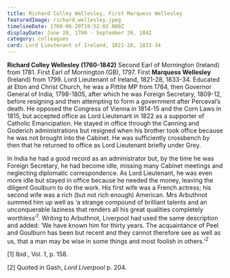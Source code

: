 ```yaml
---
title: Richard Colley Wellesley, First Marquess Wellesley
featuredImage: richard_wellesley.jpeg
timelineDate: 1760-06-20T19:52:02.000Z
displayDate: June 20, 1760 - September 26, 1842
category: colleagues
card: Lord Lieutenant of Ireland, 1821-28, 1833-34
---
```

**Richard Colley Wellesley (1760-1842)** Second Earl of Mornington (Ireland) from 1781. First Earl of Mornington (GB), 1797. First **Marquess Wellesley** (Ireland) from 1799.  Lord Lieutenant of Ireland, 1821-28, 1833-34. Educated at Eton and Christ Church, he was a Pittite MP from 1784, then Governor General of India, 1798-1805, after which he was Foreign Secretary, 1809-12, before resigning and then attempting to form a government after Perceval’s death. He opposed the Congress of Vienna in 1814-15 and the Corn Laws in 1815, but accepted office as Lord Lieutenant in 1822 as a supporter of Catholic Emancipation. He stayed in office through the Canning and Goderich administrations but resigned when his brother took office because he was not brought into the Cabinet. He was sufficiently crossbench by then that he returned to office as Lord Lieutenant briefly under Grey.

In India he had a good record as an administrator but, by the time he was Foreign Secretary, he had become idle, missing many Cabinet meetings and neglecting diplomatic correspondence. As Lord Lieutenant, he was even more idle but stayed in office because he needed the money, leaving the diligent Goulburn to do the work. His first wife was a French actress; his second wife was a rich (but not rich enough) American. Mrs Arbuthnot summed him up well as ‘a strange compound of brilliant talents and an unconquerable laziness that renders all his great qualities completely worthless’<sup>1</sup>.  Writing to Arbuthnot, Liverpool had used the same description and added: ‘We have known him for thirty years. The acquaintance of Peel and Goulburn has been but recent and they cannot therefore see as well as us, that a man may be wise in some things and most foolish in others.’<sup>2</sup>

\[1] Ibid., Vol. 1, p. 158.

\[2] Quoted in Gash, *Lord Liverpool* p. 204.